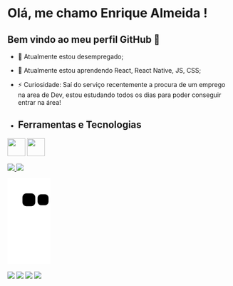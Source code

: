 # Olá, me chamo Enrique Almeida ! 
## Bem vindo ao meu perfil GitHub 👋

- 🔭 Atualmente estou desempregado;
- 🌱 Atualmente estou aprendendo React, React Native, JS, CSS;
- ⚡ Curiosidade: Saí do serviço recentemente a procura de um emprego na area de Dev, estou estudando todos os dias para poder conseguir entrar na área!

- ## Ferramentas e Tecnologias

<img src="https://cdn.jsdelivr.net/gh/devicons/devicon@latest/icons/javascript/javascript-original.svg" width="40" height="40"/> <img src="https://cdn.jsdelivr.net/gh/devicons/devicon@latest/icons/react/react-original.svg" width="40" height="40"/>

<div>
<a href="https://github.com/enriquenasc">
<img loading="lazy" height="180em" src="https://github-readme-stats.vercel.app/api/top-langs/?username=enriquenasc&layout=compact&langs_count=7&theme=dracula"/>
<img loading="lazy" height="180em" src="https://github-readme-stats.vercel.app/api?username=enriquenasc&show_icons=true&theme=dracula&include_all_commits=true&count_private=true"/>
</div>

![Snake animation](https://github.com/enriquenasc/enriquenasc/blob/output/github-contribution-grid-snake.svg)
  
<div>
<a href="https://www.instagram.com/enriquenasc_" target="_blank"><img loading="lazy" src="https://img.shields.io/badge/-Instagram-%23E4405F?style=for-the-badge&logo=instagram&logoColor=white" target="_blank"></a>
<a href="https://www.twitch.tv/jubeibr" target="_blank"><img loading="lazy" src="https://img.shields.io/badge/Twitch-9146FF?style=for-the-badge&logo=twitch&logoColor=white" target="_blank"></a>
<a href = "mailto:contato@enriquean30@gmail.com"><img loading="lazy" src="https://img.shields.io/badge/Gmail-D14836?style=for-the-badge&logo=gmail&logoColor=white" target="_blank"></a>
<a href="https://www.linkedin.com/in/enriquenasc/" target="_blank"><img loading="lazy" src="https://img.shields.io/badge/-LinkedIn-%230077B5?style=for-the-badge&logo=linkedin&logoColor=white" target="_blank"></a>   
</div>

